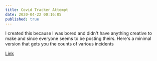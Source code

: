 ```yaml
---
title: Covid Tracker Attempt
date: 2020-04-22 00:16:05
published: true
---
```


I created this because I was bored and didn't have anything creative to make and since everyone seems to be posting theirs. Here's a minimal version
that gets you the counts of various incidents

[Link](https://corona.siddharthgelera.com/)
